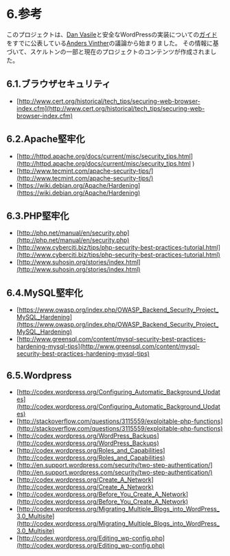 # 6.参考
このプロジェクトは、[Dan Vasile](https://www.linkedin.com/in/dancatalinvasile)と安全なWordPressの実装についての[ガイド](http://www.wpsecuritychecklist.com/)をすでに公表している[Anders Vinther](https://www.linkedin.com/in/andersvinther)の議論から始まりました。 その情報に基づいて、スケルトンの一部と現在のプロジェクトのコンテンツが作成されました。

## 6.1.ブラウザセキュリティ
* [http://www.cert.org/historical/tech_tips/securing-web-browser-index.cfm](http://www.cert.org/historical/tech_tips/securing-web-browser-index.cfm)

## 6.2.Apache堅牢化
* [http://httpd.apache.org/docs/current/misc/security_tips.html](http://httpd.apache.org/docs/current/misc/security_tips.html
)
* [http://www.tecmint.com/apache-security-tips/](http://www.tecmint.com/apache-security-tips/)
* [https://wiki.debian.org/Apache/Hardening](https://wiki.debian.org/Apache/Hardening)


## 6.3.PHP堅牢化
* [http://php.net/manual/en/security.php](http://php.net/manual/en/security.php)
* [http://www.cyberciti.biz/tips/php-security-best-practices-tutorial.html](http://www.cyberciti.biz/tips/php-security-best-practices-tutorial.html)
* [http://www.suhosin.org/stories/index.html](http://www.suhosin.org/stories/index.html)

## 6.4.MySQL堅牢化
* [https://www.owasp.org/index.php/OWASP_Backend_Security_Project_MySQL_Hardening](https://www.owasp.org/index.php/OWASP_Backend_Security_Project_MySQL_Hardening)
* [http://www.greensql.com/content/mysql-security-best-practices-hardening-mysql-tips](http://www.greensql.com/content/mysql-security-best-practices-hardening-mysql-tips)

## 6.5.Wordpress
* [http://codex.wordpress.org/Configuring_Automatic_Background_Updates](http://codex.wordpress.org/Configuring_Automatic_Background_Updates)
* [http://stackoverflow.com/questions/3115559/exploitable-php-functions](http://stackoverflow.com/questions/3115559/exploitable-php-functions)
* [http://codex.wordpress.org/WordPress_Backups](http://codex.wordpress.org/WordPress_Backups)
* [http://codex.wordpress.org/Roles_and_Capabilities](http://codex.wordpress.org/Roles_and_Capabilities)
* [http://en.support.wordpress.com/security/two-step-authentication/](http://en.support.wordpress.com/security/two-step-authentication/)
* [http://codex.wordpress.org/Create_A_Network](http://codex.wordpress.org/Create_A_Network)
* [http://codex.wordpress.org/Before_You_Create_A_Network](http://codex.wordpress.org/Before_You_Create_A_Network)
* [http://codex.wordpress.org/Migrating_Multiple_Blogs_into_WordPress_3.0_Multisite](http://codex.wordpress.org/Migrating_Multiple_Blogs_into_WordPress_3.0_Multisite)
* [http://codex.wordpress.org/Editing_wp-config.php](http://codex.wordpress.org/Editing_wp-config.php)
